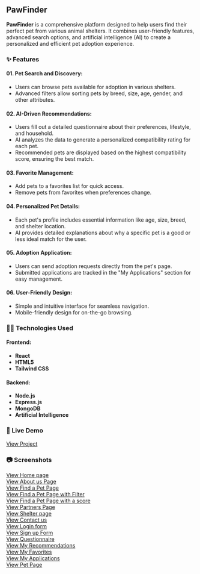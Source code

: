 ## PawFinder

**PawFinder** is a comprehensive platform designed to help users find their perfect pet from various animal shelters. It combines user-friendly features, advanced search options, and artificial intelligence (AI) to create a personalized and efficient pet adoption experience.
### ✨ Features

#### 01. Pet Search and Discovery: 
- Users can browse pets available for adoption in various shelters.
- Advanced filters allow sorting pets by breed, size, age, gender, and other attributes.
#### 02. AI-Driven Recommendations: 
- Users fill out a detailed questionnaire about their preferences, lifestyle, and household.
- AI analyzes the data to generate a personalized compatibility rating for each pet.
- Recommended pets are displayed based on the highest compatibility score, ensuring the best match.
#### 03. Favorite Management: 
- Add pets to a favorites list for quick access.
- Remove pets from favorites when preferences change.
#### 04. Personalized Pet Details: 
- Each pet's profile includes essential information like age, size, breed, and shelter location.
- AI provides detailed explanations about why a specific pet is a good or less ideal match for the user.
#### 05. Adoption Application: 
- Users can send adoption requests directly from the pet's page.
- Submitted applications are tracked in the "My Applications" section for easy management.
#### 06. User-Friendly Design: 
- Simple and intuitive interface for seamless navigation.
- Mobile-friendly design for on-the-go browsing.

### 🧑‍💻 Technologies Used

#### Frontend: 
- **React**
- **HTML5**
- **Tailwind CSS**

#### Backend: 
- **Node.js**
- **Express.js**
- **MongoDB**
- **Artificial Intelligence**

### 🚀 Live Demo

<a href="https://pffork.netlify.app/" target="_blank" rel="noopener noreferrer">View Project</a>   

### 📷 Screenshots

<a href="https://github.com/inna-shchokina/PawFinder/blob/main/Screens_pawfinder/PawFinder-1.jpg?raw=true" rel="noopener noreferrer">View Home page</a> 
<br>
<a href="https://github.com/inna-shchokina/PawFinder/blob/main/Screens_pawfinder/PawFinder-2.jpg?raw=true" target="_blank" rel="noopener noreferrer">View About us Page</a>
<br>
<a href="https://github.com/inna-shchokina/PawFinder/blob/main/Screens_pawfinder/PawFinder-3.jpg?raw=true" target="_blank" rel="noopener noreferrer">View Find a Pet Page </a>
<br>
<a href="https://github.com/inna-shchokina/PawFinder/blob/main/Screens_pawfinder/PawFinder-4.jpg?raw=true" target="_blank" rel="noopener noreferrer">View Find a Pet Page with Filter </a>
<br>
<a href="https://github.com/inna-shchokina/PawFinder/blob/main/Screens_pawfinder/PawFinder-11.jpg?raw=true" target="_blank" rel="noopener noreferrer">View Find a Pet Page with a score</a>
<br>
<a href="https://github.com/inna-shchokina/PawFinder/blob/main/Screens_pawfinder/PawFinder-5.jpg?raw=true" target="_blank" rel="noopener noreferrer">View Partners Page</a>
<br>
<a href="https://github.com/inna-shchokina/PawFinder/blob/main/Screens_pawfinder/PawFinder-6.jpg?raw=true" target="_blank" rel="noopener noreferrer">View Shelter page</a>
<br>
<a href="https://github.com/inna-shchokina/PawFinder/blob/main/Screens_pawfinder/PawFinder-7.jpg?raw=true" target="_blank" rel="noopener noreferrer">View Contact us</a>
<br>
<a href="https://github.com/inna-shchokina/PawFinder/blob/main/Screens_pawfinder/PawFinder-8.jpg?raw=true" target="_blank" rel="noopener noreferrer">View Login form</a>
<br>
<a href="https://github.com/inna-shchokina/PawFinder/blob/main/Screens_pawfinder/PawFinder-9.jpg?raw=true" target="_blank" rel="noopener noreferrer">View Sign up Form</a>
<br>
<a href="https://github.com/inna-shchokina/PawFinder/blob/main/Screens_pawfinder/PawFinder-10.jpg?raw=true" target="_blank" rel="noopener noreferrer">View Questionnaire</a>
<br>
<a href="https://github.com/inna-shchokina/PawFinder/blob/main/Screens_pawfinder/PawFinder-12.jpg?raw=true" target="_blank" rel="noopener noreferrer">View My Recommendations</a>
<br>
<a href="https://github.com/inna-shchokina/PawFinder/blob/main/Screens_pawfinder/PawFinder-13.jpg?raw=true" target="_blank" rel="noopener noreferrer">View My Favorites</a>
<br>
<a href="https://github.com/inna-shchokina/PawFinder/blob/main/Screens_pawfinder/PawFinder-14.jpg?raw=true" target="_blank" rel="noopener noreferrer">View My Applications</a>
<br>
<a href="https://github.com/inna-shchokina/PawFinder/blob/main/Screens_pawfinder/PawFinder-15.jpg?raw=true" target="_blank" rel="noopener noreferrer">View Pet Page</a>
